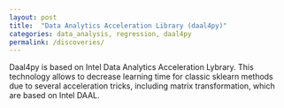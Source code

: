 ```yaml
---
layout: post
title:  "Data Analytics Acceleration Library (daal4py)"
categories: data_analysis, regression, daal4py
permalink: /discoveries/
---
```


Daal4py is based on Intel Data Analytics Acceleration Lybrary. This technology allows to decrease learning time for classic sklearn methods due to several acceleration tricks, including matrix transformation, which are based on Intel DAAL.
